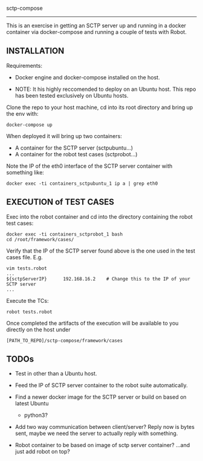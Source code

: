 sctp-compose
_______

This is an exercise in getting an SCTP server up and running in a docker container via docker-compose
and running a couple of tests with Robot.

INSTALLATION
------------
Requirements:
 - Docker engine and docker-compose installed on the host.

 - NOTE: It his highly reccomended to deploy on an Ubuntu host.
         This repo has been tested exclusively on Ubuntu hosts.

Clone the repo to your host machine, cd into its root directory and bring up the env with:
```
docker-compose up
```
When deployed it will bring up two containers:
 - A container for the SCTP server (sctpubuntu...)
 - A container for the robot test cases (sctprobot...)

Note the IP of the eth0 interface of the SCTP server container with something like:
```
docker exec -ti containers_sctpubuntu_1 ip a | grep eth0
```

EXECUTION of TEST CASES
-----------------------
Exec into the robot container and cd into the directory containing the robot test cases:
```
docker exec -ti containers_sctprobot_1 bash
cd /root/framework/cases/
```
Verify that the IP of the SCTP server found above is the one used in the test cases file. E.g.
```
vim tests.robot
...
${sctpServerIP}      192.168.16.2    # Change this to the IP of your SCTP server
...
```
Execute the TCs:
```
robot tests.robot
```
Once completed the artifacts of the execution will be available to you directly on the host under
```
[PATH_TO_REPO]/sctp-compose/framework/cases
```


TODOs
-----
- Test in other than a Ubuntu host.

- Feed the IP of SCTP server container to the robot suite automatically.

- Find a newer docker image for the SCTP server or build on based on latest Ubuntu
    - python3?

- Add two way communication between client/server?
  Reply now is bytes sent, maybe we need the server to actually reply with something.

- Robot container to be based on image of sctp server container? ...and just add robot on top?
